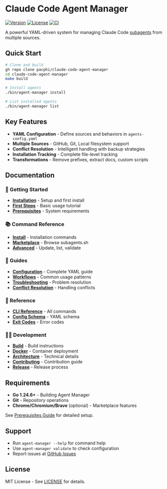 # Claude Code Agent Manager

[![Version](https://img.shields.io/github/v/release/pacphi/claude-code-agent-manager?include_prereleases)](https://github.com/pacphi/claude-code-agent-manager/releases)
[![License](https://img.shields.io/github/license/pacphi/claude-code-agent-manager)](LICENSE)
[![CI](https://github.com/pacphi/claude-code-agent-manager/actions/workflows/ci.yml/badge.svg)](https://github.com/pacphi/claude-code-agent-manager/actions/workflows/ci.yml)

A powerful YAML-driven system for managing Claude Code [subagents](https://docs.anthropic.com/en/docs/claude-code/sub-agents) from multiple sources.

## Quick Start

```bash
# Clone and build
gh repo clone pacphi/claude-code-agent-manager
cd claude-code-agent-manager
make build

# Install agents
./bin/agent-manager install

# List installed agents
./bin/agent-manager list
```

## Key Features

- **YAML Configuration** - Define sources and behaviors in `agents-config.yaml`
- **Multiple Sources** - GitHub, Git, Local filesystem support
- **Conflict Resolution** - Intelligent handling with backup strategies
- **Installation Tracking** - Complete file-level tracking
- **Transformations** - Remove prefixes, extract docs, custom scripts

## Documentation

### 🚀 Getting Started

- [**Installation**](docs/getting-started/INSTALLATION.md) - Setup and first install
- [**First Steps**](docs/getting-started/FIRST-STEPS.md) - Basic usage tutorial
- [**Prerequisites**](docs/getting-started/PREREQUISITES.md) - System requirements

### 📚 Command Reference

- [**Install**](docs/commands/INSTALL.md) - Installation commands
- [**Marketplace**](docs/commands/MARKETPLACE.md) - Browse subagents.sh
- [**Advanced**](docs/commands/ADVANCED.md) - Update, list, validate

### 📖 Guides

- [**Configuration**](docs/guides/CONFIGURATION.md) - Complete YAML guide
- [**Workflows**](docs/guides/WORKFLOWS.md) - Common usage patterns
- [**Troubleshooting**](docs/guides/TROUBLESHOOTING.md) - Problem resolution
- [**Conflict Resolution**](docs/guides/CONFLICT-RESOLUTION.md) - Handling conflicts

### 🔧 Reference

- [**CLI Reference**](docs/reference/CLI-REFERENCE.md) - All commands
- [**Config Schema**](docs/reference/CONFIG-SCHEMA.md) - YAML schema
- [**Exit Codes**](docs/reference/EXIT-CODES.md) - Error codes

### 👨‍💻 Development

- [**Build**](docs/development/BUILD.md) - Build instructions
- [**Docker**](docs/development/DOCKER.md) - Container deployment
- [**Architecture**](docs/development/ARCHITECTURE.md) - Technical details
- [**Contributing**](docs/development/CONTRIBUTING.md) - Contribution guide
- [**Release**](docs/development/RELEASE.md) - Release process

## Requirements

- **Go 1.24.6+** - Building Agent Manager
- **Git** - Repository operations
- **Chrome/Chromium/Brave** (optional) - Marketplace features

See [Prerequisites Guide](docs/getting-started/PREREQUISITES.md) for detailed setup.

## Support

- Run `agent-manager --help` for command help
- Use `agent-manager validate` to check configuration
- Report issues at [GitHub Issues](https://github.com/pacphi/claude-code-agent-manager/issues)

## License

MIT License - See [LICENSE](LICENSE) for details.
